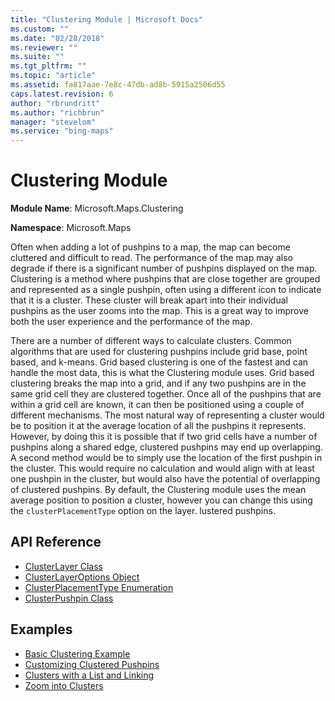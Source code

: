 ```yaml
---
title: "Clustering Module | Microsoft Docs"
ms.custom: ""
ms.date: "02/28/2018"
ms.reviewer: ""
ms.suite: ""
ms.tgt_pltfrm: ""
ms.topic: "article"
ms.assetid: fa817aae-7e8c-47db-ad8b-5915a2506d55
caps.latest.revision: 6
author: "rbrundritt"
ms.author: "richbrun"
manager: "stevelom"
ms.service: "bing-maps"
---
```

# Clustering Module
**Module Name**: Microsoft.Maps.Clustering

**Namespace**: Microsoft.Maps 

Often when adding a lot of pushpins to a map, the map can become cluttered and difficult to read. The performance of the map may also degrade if there is a significant number of pushpins displayed on the map. Clustering is a method where pushpins that are close together are grouped and represented as a single pushpin, often using a different icon to indicate that it is a cluster. These cluster will break apart into their individual pushpins as the user zooms into the map. This is a great way to improve both the user experience and the performance of the map.
 
There are a number of different ways to calculate clusters. Common algorithms that are used for clustering pushpins include grid base, point based, and k-means. Grid based clustering is one of the fastest and can handle the most data, this is what the Clustering module uses. Grid based clustering breaks the map into a grid, and if any two pushpins are in the same grid cell they are clustered together. Once all of the pushpins that are within a grid cell are known, it can then be positioned using a couple of different mechanisms. The most natural way of representing a cluster would be to position it at the average location of all the pushpins it represents. However, by doing this it is possible that if two grid cells have a number of pushpins along a shared edge, clustered pushpins may end up overlapping. A second method would be to simply use the location of the first pushpin in the cluster. This would require no calculation and would align with at least one pushpin in the cluster, but would also have the potential of overlapping of clustered pushpins. By default, the Clustering module uses the mean average position to position a cluster, however you can change this using the `clusterPlacementType` option on the layer.
lustered pushpins.

## API Reference

  * [ClusterLayer Class](../v8-web-control/clusterlayer-class.md)
  * [ClusterLayerOptions Object](../v8-web-control/clusterlayeroptions-object.md)
  * [ClusterPlacementType Enumeration](../v8-web-control/clusterplacementtype-enumeration.md)
  * [ClusterPushpin Class](../v8-web-control/clusterpushpin-class.md)

## Examples

  * [Basic Clustering Example](../v8-web-control/basic-clustering-example.md)
  * [Customizing Clustered Pushpins](../v8-web-control/customizing-clustered-pushpins.md)
  * [Clusters with a List and Linking](../v8-web-control/clusters-with-a-list-and-linking.md)
  * [Zoom into Clusters](../v8-web-control/zoom-into-clusters.md)
